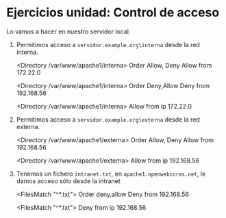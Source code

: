 # Ejercicios unidad: Control de acceso

Lo vamos a hacer en nuestro servidor local.

1. Permitimos acceso a `servidor.example.org\interna` desde la red interna.

	<Directory /var/www/apache1/interna>
		Order Allow, Deny
		Allow from 172.22.0
	</Directory>

	<Directory /var/www/apache1/interna>
		Order Deny,Allow
		Deny from 192.168.56
	</Directory>

	<Directory /var/www/apache1/interna>
		Allow from ip 172.22.0
	</Directory>

2. Permitimos acceso a `servidor.example.org\externa` desde la red externa.

	<Directory /var/www/apache1/externa>
		Order Allow, Deny
		Allow from 192.168.56
	</Directory>

	<Directory /var/www/apache1/externa>
		Allow from ip 192.168.56
	</Directory>

3. Tenemos un fichero `intranet.txt`, en `apache1.openwebinras.net`, le damos acceso sólo desde la intranet

	<FilesMatch "^*\.txt">
		Order deny,allow
		Deny from 192.168.56
	</FilesMatch>

	<FilesMatch "^*\.txt">
		Deny from ip 192.168.56
	</FilesMatch>	